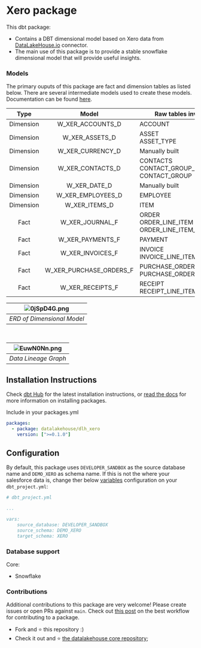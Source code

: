 # Xero package

This dbt package:

*   Contains a DBT dimensional model based on Xero data from [DataLakeHouse.io](https://www.datalakehouse.io/) connector.
*   The main use of this package is to provide a stable snowflake dimensional model that will provide useful insights.
    

### Models

The primary ouputs of this package are fact and dimension tables as listed below. There are several intermediate models used to create these models. Documentation can be found [here](https://datalakehouse.github.io/dlh-xero-analytics-dbt/#!/overview).

|        Type       |        Model       |        Raw tables involved       |
|:----------------:|:----------------:|----------------|
|Dimension| W_XER_ACCOUNTS_D       | ACCOUNT|
|Dimension| W_XER_ASSETS_D         | ASSET<br>ASSET_TYPE |
|Dimension| W_XER_CURRENCY_D       | Manually built |
|Dimension| W_XER_CONTACTS_D      | CONTACTS<br>CONTACT_GROUP_MEMBER<br>CONTACT_GROUP|
|Dimension| W_XER_DATE_D      | Manually built|
|Dimension| W_XER_EMPLOYEES_D      | EMPLOYEE|
|Dimension| W_XER_ITEMS_D      | ITEM|
|Fact| W_XER_JOURNAL_F | ORDER<br>ORDER_LINE_ITEM<br>ORDER_LINE_ITEM_MODIFIER|
|Fact| W_XER_PAYMENTS_F          | PAYMENT|
|Fact| W_XER_INVOICES_F          | INVOICE<br>INVOICE_LINE_ITEM|
|Fact| W_XER_PURCHASE_ORDERS_F          | PURCHASE_ORDER<br>PURCHASE_ORDER_LINE_ITEM|
|Fact| W_XER_RECEIPTS_F          | RECEIPT<br>RECEIPT_LINE_ITEM|

| ![0jSpD4G.png](https://i.imgur.com/0jSpD4G.png) | 
|:--:| 
| *ERD of Dimensional Model* | 

</br>

| ![EuwN0Nn.png](https://i.imgur.com/EuwN0Nn.png) | 
|:--:| 
| *Data Lineage Graph* |

Installation Instructions
-------------------------

Check [dbt Hub](https://hub.getdbt.com) for the latest installation instructions, or [read the docs](https://docs.getdbt.com/docs/package-management) for more information on installing packages.

Include in your packages.yml

```yaml
packages:
  - package: datalakehouse/dlh_xero
    version: [">=0.1.0"]
```

Configuration
-------------

By default, this package uses `DEVELOPER_SANDBOX` as the source database name and `DEMO_XERO` as schema name. If this is not the where your salesforce data is, change ther below [variables](https://docs.getdbt.com/docs/using-variables) configuration on your `dbt_project.yml`:

```yaml
# dbt_project.yml

...

vars:    
    source_database: DEVELOPER_SANDBOX
    source_schema: DEMO_XERO
    target_schema: XERO
```

### Database support

Core:

*   Snowflake
    

### Contributions

Additional contributions to this package are very welcome! Please create issues or open PRs against `main`. Check out [this post](https://discourse.getdbt.com/t/contributing-to-a-dbt-package/657) on the best workflow for contributing to a package.


*   Fork and :star: this repository :)
*   Check it out and :star: [the datalakehouse core repository](https://github.com/datalakehouse/datalakehouse-core);

